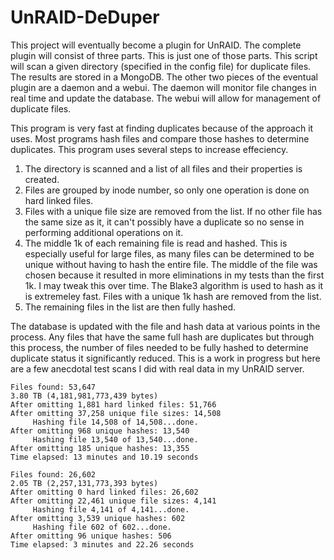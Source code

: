 # UnRAID-DeDuper
This project will eventually become a plugin for UnRAID. The complete plugin will consist of three parts. This is just one of those parts. This script will scan a given directory (specified in the config file) for duplicate files. The results are stored in a MongoDB. The other two pieces of the eventual plugin are a daemon and a webui. The daemon will monitor file changes in real time and update the database. The webui will allow for management of duplicate files.

This program is very fast at finding duplicates because of the approach it uses. Most programs hash files and compare those hashes to determine duplicates. This program uses several steps to increase effeciency.

1. The directory is scanned and a list of all files and their properties is created.
2. Files are grouped by inode number, so only one operation is done on hard linked files.
3. Files with a unique file size are removed from the list. If no other file has the same size as it, it can't possibly have a duplicate so no sense in performing additional operations on it.
4. The middle 1k of each remaining file is read and hashed. This is especially useful for large files, as many files can be determined to be unique without having to hash the entire file. The middle of the file was chosen because it resulted in more eliminations in my tests than the first 1k. I may tweak this over time. The Blake3 algorithm is used to hash as it is extremeley fast. Files with a unique 1k hash are removed from the list.
5. The remaining files in the list are then fully hashed.

The database is updated with the file and hash data at various points in the process. Any files that have the same full hash are duplicates but through this process, the number of files needed to be fully hashed to determine duplicate status it significantly reduced. This is a work in progress but here are a few anecdotal test scans I did with real data in my UnRAID server.

```
Files found: 53,647
3.80 TB (4,181,981,773,439 bytes)
After omitting 1,881 hard linked files: 51,766
After omitting 37,258 unique file sizes: 14,508
     Hashing file 14,508 of 14,508...done.
After omitting 968 unique hashes: 13,540
     Hashing file 13,540 of 13,540...done.
After omitting 185 unique hashes: 13,355
Time elapsed: 13 minutes and 10.19 seconds
```
```
Files found: 26,602
2.05 TB (2,257,131,773,393 bytes)
After omitting 0 hard linked files: 26,602
After omitting 22,461 unique file sizes: 4,141
     Hashing file 4,141 of 4,141...done.
After omitting 3,539 unique hashes: 602
     Hashing file 602 of 602...done.
After omitting 96 unique hashes: 506
Time elapsed: 3 minutes and 22.26 seconds
```

